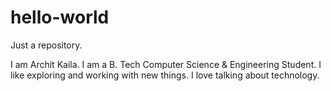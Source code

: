 # hello-world
Just a repository.

I am Archit Kaila. I am a B. Tech Computer Science & Engineering Student. I like exploring and working with new things. I love talking about technology.
